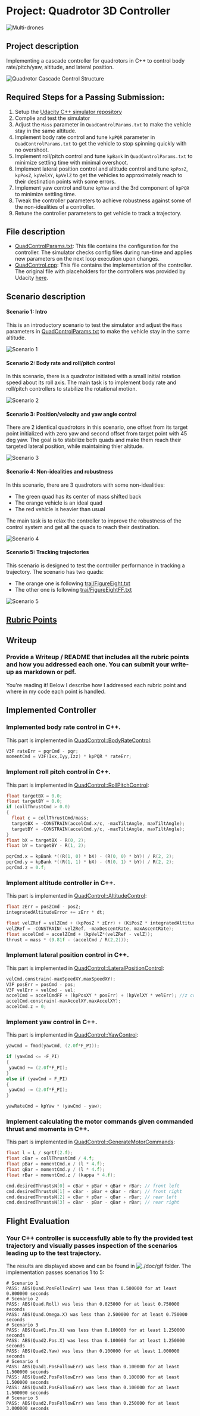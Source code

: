 # Project: Quadrotor 3D Controller
![Multi-drones](./doc/gif/multi_drones.gif)

## Project description

Implementing a cascade controller for quadrotors in C++ to control body rate/pitch/yaw, altitude, and lateral position.

![Quadrotor Cascade Control Structure](./doc/img/ControlStructure.png)

## Required Steps for a Passing Submission:
1. Setup the [Udacity C++ simulator repository](https://github.com/udacity/FCND-Controls-CPP)
2. Complie and test the simulator
3. Adjust the `Mass` parameter in `QuadControlParams.txt` to make the vehicle stay in the same altitude.
4. Implement body rate control and tune `kpPQR` parameter in `QuadControlParams.txt` to get the vehicle to stop spinning quickly with no overshoot.
5. Implement roll/pitch control and tune `kpBank` in `QuadControlParams.txt` to minimize settling time with minimal overshoot.
6. Implement lateral position control and altitude control and tune `kpPosZ`, `kpPosZ`, `kpVelXY`, `kpVelZ` to get the vehicles to approximately reach to their destination points with some errors.
7. Implement yaw control and tune `kpYaw` and the 3rd component of `kpPQR` to minimize settling time.
8. Tweak the controller parameters to achieve robustness against some of the non-idealities of a controller.
9. Retune the controller parameters to get vehicle to track a trajectory.

## File description

- [QuadControlParams.txt](./cpp/config/QuadControlParams.txt): This file contains the configuration for the controller. The simulator checks config files during run-time and applies new parameters on the next loop execution upon changes.
- [QuadControl.cpp](./cpp/src/QuadControl.cpp): This file contains the implementation of the controller. The original file with placeholders for the controllers was provided by Udacity [here](https://github.com/udacity/FCND-Controls-CPP/blob/master/src/QuadControl.cpp). 

## Scenario description

#### Scenario 1: Intro

This is an introductory scenario to test the simulator and adjust the `Mass` parameters in [QuadControlParams.txt](./cpp/config/QuadControlParams.txt) to make the vehicle stay in the same altitude.

![Scenario 1](./doc/gif/intro.gif)

#### Scenario 2: Body rate and roll/pitch control

In this scenario, there is a quadrotor initiated with a small initial rotation speed about its roll axis. The main task is to implement body rate and roll/pitch controllers to stabilize the rotational motion.

![Scenario 2](./doc/gif/scenario_2.gif)

#### Scenario 3: Position/velocity and yaw angle control

There are 2 identical quadrotors in this scenario, one offset from its target point initialized with zero yaw and second offset from target point with 45 deg yaw. 
The goal is to stabilize both quads and make them reach their targeted lateral position, while maintaining thier altitude.

![Scenario 3](./doc/gif/scenario_3.gif)

#### Scenario 4: Non-idealities and robustness

In this scenario, there are 3 quadrotors with some non-idealities:

- The green quad has its center of mass shifted back
- The orange vehicle is an ideal quad
- The red vehicle is heavier than usual

The main task is to relax the controller to improve the robustness of the control system and get all the quads to reach their destination.

![Scenario 4](./doc/gif/scenario_4.gif)

#### Scenario 5: Tracking trajectories

This scenario is designed to test the controller performance in tracking a trajectory. The scenario has two quads:

- The orange one is following [traj/FigureEight.txt](https://github.com/udacity/FCND-Controls-CPP/blob/master/config/traj/FigureEight.txt)
- The other one is following [traj/FigureEightFF.txt](https://github.com/udacity/FCND-Controls-CPP/blob/master/config/traj/FigureEightFF.txt)

![Scenario 5](./doc/gif/scenario_5.gif)

## [Rubric Points](https://review.udacity.com/#!/rubrics/1643/view)

## Writeup
### Provide a Writeup / README that includes all the rubric points and how you addressed each one. You can submit your write-up as markdown or pdf.

You're reading it! Below I describe how I addressed each rubric point and where in my code each point is handled.

## Implemented Controller

### Implemented body rate control in C++.

This part is implemented in [QuadControl::BodyRateControl](./cpp/src/QuadControl.cpp#L104-L105):

```cpp
V3F rateErr = pqrCmd - pqr;
momentCmd = V3F(Ixx,Iyy,Izz) * kpPQR * rateErr;
```
### Implement roll pitch control in C++.

This part is implemented in [QuadControl::RollPitchControl](./cpp/src/QuadControl.cpp#L134-L147):

```cpp
float targetBX = 0.0;
float targetBY = 0.0;
if (collThrustCmd > 0.0)
{
  float c = collThrustCmd/mass;
  targetBX = -CONSTRAIN(accelCmd.x/c, -maxTiltAngle, maxTiltAngle);
  targetBY = -CONSTRAIN(accelCmd.y/c, -maxTiltAngle, maxTiltAngle);
}
float bX = targetBX - R(0, 2);
float bY = targetBY - R(1, 2);

pqrCmd.x = kpBank *((R(1, 0) * bX) - (R(0, 0) * bY)) / R(2, 2);
pqrCmd.y = kpBank *((R(1, 1) * bX) - (R(0, 1) * bY)) / R(2, 2);
pqrCmd.z = 0.f;
```

### Implement altitude controller in C++.

This part is implemented in [QuadControl::AltitudeControl](./cpp/src/QuadControl.cpp#L177-L183):

```cpp
float zErr = posZCmd - posZ;
integratedAltitudeError += zErr * dt;

float velZRef = velZCmd + (kpPosZ * zErr) + (KiPosZ * integratedAltitudeError);
velZRef = -CONSTRAIN(-velZRef, -maxDescentRate, maxAscentRate);
float accelCmd = accelZCmd + (kpVelZ*(velZRef - velZ));
thrust = mass * (9.81f - (accelCmd / R(2,2)));
```

### Implement lateral position control in C++.

This part is implemented in [QuadControl::LateralPositionControl](./cpp/src/QuadControl.cpp#L219-L224):

```cpp
velCmd.constrain(-maxSpeedXY,maxSpeedXY);
V3F posErr = posCmd - pos;
V3F velErr = velCmd - vel;
accelCmd = accelCmdFF + (kpPosXY * posErr) + (kpVelXY * velErr); //z compent is zero, so let's ignore use kpPosXY/kpVelXY for pos.z/vel.z as well
accelCmd.constrain(-maxAccelXY,maxAccelXY);
accelCmd.z = 0;
```

### Implement yaw control in C++.

This part is implemented in [QuadControl::YawControl](./cpp/src/QuadControl.cpp#L245-L256):

```cpp
yawCmd = fmod(yawCmd, (2.0f*F_PI));

if (yawCmd <= -F_PI)
{
 yawCmd += (2.0f*F_PI);
}
else if (yawCmd > F_PI)
{
 yawCmd -= (2.0f*F_PI);
}

yawRateCmd = kpYaw * (yawCmd - yaw);
```

### Implement calculating the motor commands given commanded thrust and moments in C++.

This part is implemented in [QuadControl::GenerateMotorCommands](./cpp/src/QuadControl.cpp#L72-L81):

```cpp
float l = L / sqrtf(2.f);
float cBar = collThrustCmd / 4.f;
float pBar = momentCmd.x / (l * 4.f);
float qBar = momentCmd.y / (l * 4.f);
float rBar = momentCmd.z / (kappa * 4.f);

cmd.desiredThrustsN[0] = cBar + pBar + qBar + rBar; // front left
cmd.desiredThrustsN[1] = cBar - pBar + qBar - rBar; // front right
cmd.desiredThrustsN[2] = cBar + pBar - qBar - rBar; // rear left
cmd.desiredThrustsN[3] = cBar - pBar - qBar + rBar; // rear right
```

## Flight Evaluation

### Your C++ controller is successfully able to fly the provided test trajectory and visually passes inspection of the scenarios leading up to the test trajectory.

The results are displayed above and can be found in ![./doc/gif](./doc/gif/) folder. The implementation passes scenarios 1 to 5:

```
# Scenario 1
PASS: ABS(Quad.PosFollowErr) was less than 0.500000 for at least 0.800000 seconds
# Scenario 2
PASS: ABS(Quad.Roll) was less than 0.025000 for at least 0.750000 seconds
PASS: ABS(Quad.Omega.X) was less than 2.500000 for at least 0.750000 seconds
# Scenario 3
PASS: ABS(Quad1.Pos.X) was less than 0.100000 for at least 1.250000 seconds
PASS: ABS(Quad2.Pos.X) was less than 0.100000 for at least 1.250000 seconds
PASS: ABS(Quad2.Yaw) was less than 0.100000 for at least 1.000000 seconds
# Scenario 4
PASS: ABS(Quad1.PosFollowErr) was less than 0.100000 for at least 1.500000 seconds
PASS: ABS(Quad2.PosFollowErr) was less than 0.100000 for at least 1.500000 seconds
PASS: ABS(Quad3.PosFollowErr) was less than 0.100000 for at least 1.500000 seconds
# Scenario 5
PASS: ABS(Quad2.PosFollowErr) was less than 0.250000 for at least 3.000000 seconds
```

